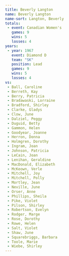 ```yaml
---
title: Beverly Langton
name: Beverly Langton
name-sort: Langton, Beverly
totals:
 - event: Canadian Women's
   games: 9
   wins: 5
   losses: 4
years:
 - year: 1967
   event: Diamond D
   team: "SK"
   position: Lead
   games: 9
   wins: 5
   losses: 4
vs:
 - Ball, Caroline
 - Berreth, Kay
 - Berry, Patricia
 - Bradawaski, Lorraine
 - Bradford, Shirley
 - Clarke, Gladys
 - Clow, June
 - Dalziel, Peggy
 - Duguid, Betty
 - Gammon, Helen
 - Goodyear, Joanne
 - Herron, Donna
 - Holmgren, Dorothy
 - Ingram, Joan
 - Johnson, Patricia
 - LeCain, Joan
 - Lenihan, Geraldine
 - MacDonald, Elizabeth
 - McKeown, Verle
 - Mitchell, Joy
 - Mitchell, Polly
 - Mortley, Jean
 - Neville, June
 - Orser, Anne
 - Phillips, Sheila
 - Pike, Violet
 - Pilson, Shirley
 - Robertson, Evelyn
 - Rodger, Marge
 - Rose, Dorothy
 - Rowe, Helen
 - Salt, Violet
 - Shaw, June
 - Squarebriggs, Barbara
 - Toole, Marie
 - Wiebe, Shirley
---
```


